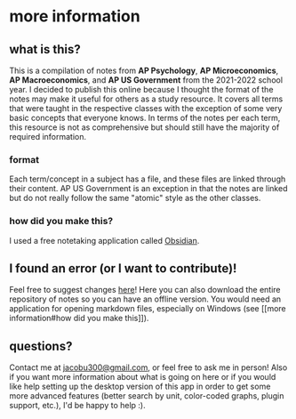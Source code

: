 # more information

## what is this?

This is a compilation of notes from **AP Psychology**, **AP Microeconomics**, **AP Macroeconomics**, and **AP US Government** from the 2021-2022 school year. I decided to publish this online because I thought the format of the notes may make it useful for others as a study resource. It covers all terms that were taught in the respective classes with the exception of some very basic concepts that everyone knows. In terms of the notes per each term, this resource is not as comprehensive but should still have the majority of required information.

### format

Each term/concept in a subject has a file, and these files are linked through their content. AP US Government is an exception in that the notes are linked but do not really follow the same "atomic" style as the other classes.

### how did you make this?

I used a free notetaking application called [Obsidian](https://obsidian.md).

## I found an error (or I want to contribute)!

Feel free to suggest changes [here](https://github.com/atraphaxis/uhs-notes)! Here you can also download the entire repository of notes so you can have an offline version. You would need an application for opening markdown files, especially on Windows (see [[more information#how did you make this]]).

## questions?

Contact me at jacobu300@gmail.com, or feel free to ask me in person! Also if you want more information about what is going on here or if you would like help setting up the desktop version of this app in order to get some more advanced features (better search by unit, color-coded graphs, plugin support, etc.), I'd be happy to help :).